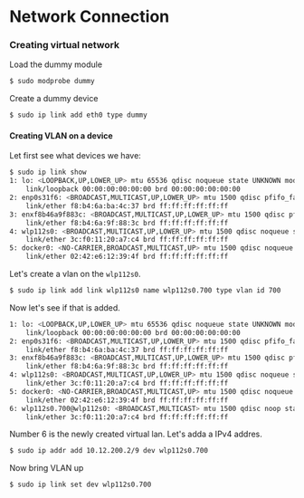 # Network Connection
### Creating virtual network
Load the dummy module
```bash
$ sudo modprobe dummy
```
Create a dummy device
```bash
$ sudo ip link add eth0 type dummy
```
#### Creating VLAN on a device
Let first see what devices we have:
```bash
$ sudo ip link show
1: lo: <LOOPBACK,UP,LOWER_UP> mtu 65536 qdisc noqueue state UNKNOWN mode DEFAULT group default qlen 1000
    link/loopback 00:00:00:00:00:00 brd 00:00:00:00:00:00
2: enp0s31f6: <BROADCAST,MULTICAST,UP,LOWER_UP> mtu 1500 qdisc pfifo_fast state UP mode DEFAULT group default qlen 1000
    link/ether f8:b4:6a:ba:4c:37 brd ff:ff:ff:ff:ff:ff
3: enxf8b46a9f883c: <BROADCAST,MULTICAST,UP,LOWER_UP> mtu 1500 qdisc pfifo_fast state UP mode DEFAULT group default qlen 1000
    link/ether f8:b4:6a:9f:88:3c brd ff:ff:ff:ff:ff:ff
4: wlp112s0: <BROADCAST,MULTICAST,UP,LOWER_UP> mtu 1500 qdisc noqueue state UP mode DORMANT group default qlen 1000
    link/ether 3c:f0:11:20:a7:c4 brd ff:ff:ff:ff:ff:ff
5: docker0: <NO-CARRIER,BROADCAST,MULTICAST,UP> mtu 1500 qdisc noqueue state DOWN mode DEFAULT group default 
    link/ether 02:42:e6:12:39:4f brd ff:ff:ff:ff:ff:ff
```
Let's create a vlan on the `wlp112s0`.
```bash
$ sudo ip link add link wlp112s0 name wlp112s0.700 type vlan id 700
```
Now let's see if that is added.
```bash
1: lo: <LOOPBACK,UP,LOWER_UP> mtu 65536 qdisc noqueue state UNKNOWN mode DEFAULT group default qlen 1000
    link/loopback 00:00:00:00:00:00 brd 00:00:00:00:00:00
2: enp0s31f6: <BROADCAST,MULTICAST,UP,LOWER_UP> mtu 1500 qdisc pfifo_fast state UP mode DEFAULT group default qlen 1000
    link/ether f8:b4:6a:ba:4c:37 brd ff:ff:ff:ff:ff:ff
3: enxf8b46a9f883c: <BROADCAST,MULTICAST,UP,LOWER_UP> mtu 1500 qdisc pfifo_fast state UP mode DEFAULT group default qlen 1000
    link/ether f8:b4:6a:9f:88:3c brd ff:ff:ff:ff:ff:ff
4: wlp112s0: <BROADCAST,MULTICAST,UP,LOWER_UP> mtu 1500 qdisc noqueue state UP mode DORMANT group default qlen 1000
    link/ether 3c:f0:11:20:a7:c4 brd ff:ff:ff:ff:ff:ff
5: docker0: <NO-CARRIER,BROADCAST,MULTICAST,UP> mtu 1500 qdisc noqueue state DOWN mode DEFAULT group default
    link/ether 02:42:e6:12:39:4f brd ff:ff:ff:ff:ff:ff
6: wlp112s0.700@wlp112s0: <BROADCAST,MULTICAST> mtu 1500 qdisc noop state DOWN mode DEFAULT group default qlen 1000
    link/ether 3c:f0:11:20:a7:c4 brd ff:ff:ff:ff:ff:ff
```
Number 6 is the newly created virtual lan. Let's adda a IPv4 addres.
```bash
$ sudo ip addr add 10.12.200.2/9 dev wlp112s0.700
```
Now bring VLAN up
```bash
$ sudo ip link set dev wlp112s0.700
```
